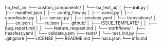ha_text_ai/
├── custom_components/
│   └── ha_text_ai/
│       ├── __init__.py
│       ├── manifest.json
│       ├── config_flow.py
│       ├── const.py
│       ├── coordinator.py
│       ├── sensor.py
│       ├── services.yaml
│       └── translations/
│           ├── en.json
│           └── ru.json
├── .github/
│   ├── ISSUE_TEMPLATE/
│   │   ├── bug_report.md
│   │   └── feature_request.md
│   └── workflows/
│       ├── hassfest.yaml
│       └── validate.yaml
├── tests/
│   └── test_init.py
├── .gitignore
├── LICENSE
├── README.md
├── hacs.json
└── info.md
